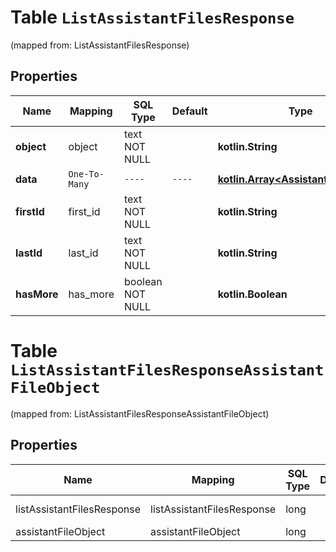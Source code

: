 
# Table `ListAssistantFilesResponse`
(mapped from: ListAssistantFilesResponse)

## Properties
Name | Mapping | SQL Type | Default | Type | Description | Notes
---- | ------- | -------- | ------- | ---- | ----------- | -----
**object** | object | text NOT NULL |  | **kotlin.String** |  | 
**data** | `One-To-Many` | `----` | `----`  | [**kotlin.Array&lt;AssistantFileObject&gt;**](AssistantFileObject.md) |  | 
**firstId** | first_id | text NOT NULL |  | **kotlin.String** |  | 
**lastId** | last_id | text NOT NULL |  | **kotlin.String** |  | 
**hasMore** | has_more | boolean NOT NULL |  | **kotlin.Boolean** |  | 



# **Table `ListAssistantFilesResponseAssistantFileObject`**
(mapped from: ListAssistantFilesResponseAssistantFileObject)

## Properties
Name | Mapping | SQL Type | Default | Type | Description | Notes
---- | ------- | -------- | ------- | ---- | ----------- | -----
listAssistantFilesResponse | listAssistantFilesResponse | long | | kotlin.Long | Primary Key | *one*
assistantFileObject | assistantFileObject | long | | kotlin.Long | Foreign Key | *many*






